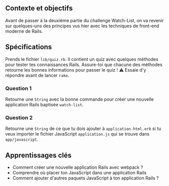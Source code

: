 ## Contexte et objectifs

Avant de passer à la deuxième partie du challenge Watch-List, on va revenir sur quelques-uns des principes vus hier avec les techniques de front-end moderne de Rails.

## Spécifications

Prends le fichier `lib/quiz.rb`. Il contient un quiz avec quelques méthodes pour tester tes connaissances Rails. Assure-toi que chacune des méthodes retourne les bonnes informations pour passer le quiz !
⚠️ Essaie d'y répondre avant de lancer `rake`.

### Question 1

Retourne une `String` avec la bonne commande pour créer une nouvelle application Rails baptisée `watch-list`.

### Question 2

Retourne une `String` de ce que tu dois ajouter à `application.html.erb` si tu veux importer le fichier JavaScript `application.js` qui se trouve dans `app/javascript`.

## Apprentissages clés

- Comment créer une nouvelle application Rails avec webpack ?
- Comprendre où placer ton JavaScript dans une application Rails
- Comment ajouter d'autres paquets JavaScript à ton application Rails ?

